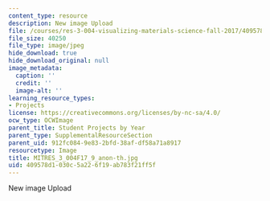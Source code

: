 ```yaml
---
content_type: resource
description: New image Upload
file: /courses/res-3-004-visualizing-materials-science-fall-2017/409578d1030c5a226f19ab783f21ff5f_MITRES_3_004F17_9_anon-th.jpg
file_size: 40250
file_type: image/jpeg
hide_download: true
hide_download_original: null
image_metadata:
  caption: ''
  credit: ''
  image-alt: ''
learning_resource_types:
- Projects
license: https://creativecommons.org/licenses/by-nc-sa/4.0/
ocw_type: OCWImage
parent_title: Student Projects by Year
parent_type: SupplementalResourceSection
parent_uid: 912fc084-9e83-2bfd-38af-df58a71a8917
resourcetype: Image
title: MITRES_3_004F17_9_anon-th.jpg
uid: 409578d1-030c-5a22-6f19-ab783f21ff5f
---
```

New image Upload